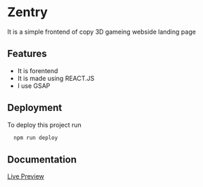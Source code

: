 
# Zentry

It is a simple frontend of copy 3D gameing webside landing page



## Features

- It is forentend
- It is made using REACT.JS
- I use GSAP



## Deployment

To deploy this project run

```bash
  npm run deploy
```


## Documentation

[Live Preview](https://zentry-xi.vercel.app/)

